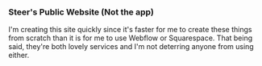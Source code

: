 ### Steer's Public Website (Not the app)

I'm creating this site quickly since it's faster for me to create these things from scratch than it is for me to use Webflow or Squarespace.
That being said, they're both lovely services and I'm not deterring anyone from using either.
